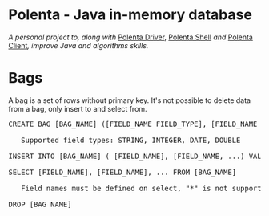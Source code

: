 # Polenta - Java in-memory database 

<p><i>A personal project to, along with</i> <a href="https://github.com/pmbr/polentadriver">Polenta Driver</a>, <a href="https://github.com/pmbr/polentashell">Polenta Shell</a> <i>and</i> <a href="https://github.com/pmbr/polentaclient">Polenta Client</a><i>, improve Java and algorithms skills.</i>

Bags
====

A bag is a set of rows without primary key. It's not possible to delete data from a bag, only insert to and select from.  

<pre>
CREATE BAG [BAG_NAME] ([FIELD_NAME FIELD_TYPE], [FIELD_NAME FIELD_TYPE], ...) 

   Supported field types: STRING, INTEGER, DATE, DOUBLE

INSERT INTO [BAG_NAME] ( [FIELD_NAME], [FIELD_NAME, ...) VALUES ([VALUE, [VALUE, ...)

SELECT [FIELD_NAME], [FIELD_NAME], ... FROM [BAG_NAME] <WHERE [FIELD_NAME = VALUE]> <ORDER BY [FIELD_NAME]> 

   Field names must be defined on select, "*" is not supported. WHERE and ORDER BY supports only one field.

DROP [BAG_NAME]
</pre>